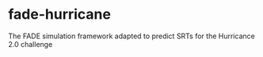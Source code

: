 # fade-hurricane
The FADE simulation framework adapted to predict SRTs for the Hurricance 2.0 challenge
